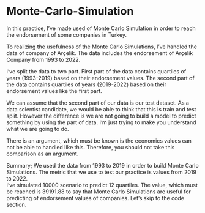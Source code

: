 # Monte-Carlo-Simulation

In this practice, I’ve made used of Monte Carlo Simulation in order to reach the endorsement of some companies in Turkey.

To realizing the usefulness of the Monte Carlo Simulations, I’ve handled the data of company of Arçelik. The data includes the endorsement of Arçelik Company from 1993 to 2022. 

I’ve split the data to two part. First part of the data contains quartiles of years (1993-2019) based on their endorsement values. The second part of the data contains quartiles of years (2019-2022) based on their endorsement values like the first part.

We can assume that the second part of our data is our test dataset. As a data scientist candidate, we would be able to think that this is train and test split. However the difference is we are not going to build a model to predict something by using the part of data. I’m just trying to make you understand what we are going to do.

There is an argument, which must be known is the economics values can not be able to handled like this. Therefore, you should not take this comparison as an argument.

Summary;
We used the data from 1993 to 2019 in order to build Monte Carlo Simulations. The metric that we use to test our practice is values from 2019 to 2022.  
I’ve simulated 10000 scenario to predict 12 quartiles.
The value, which must be reached is 39191.88 to say that Monte Carlo Simulations are useful for predicting of endorsement values of companies.
Let’s skip to the code section.
